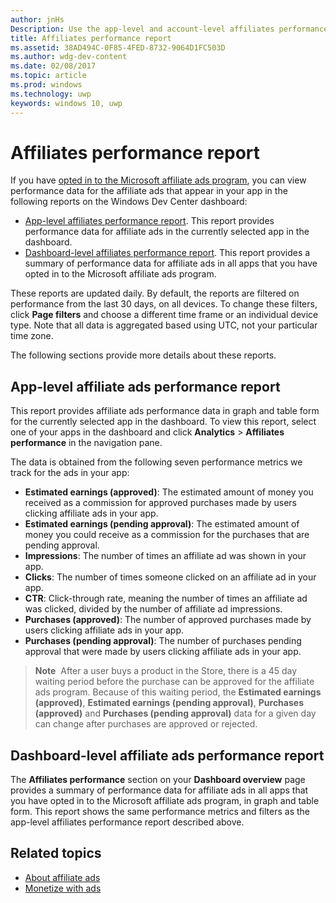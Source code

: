 ---author: jnHsDescription: Use the app-level and account-level affiliates performance reports on the Windows Dev Center dashboard to view performance data for affiliate ads in your apps.title: Affiliates performance reportms.assetid: 38AD494C-0F85-4FED-8732-9064D1FC503Dms.author: wdg-dev-contentms.date: 02/08/2017ms.topic: articlems.prod: windowsms.technology: uwpkeywords: windows 10, uwp---# Affiliates performance reportIf you have [opted in to the Microsoft affiliate ads program](about-affiliate-ads.md), you can view performance data for the affiliate ads that appear in your app in the following reports on the Windows Dev Center dashboard:-   [App-level affiliates performance report](#app-level-affiliate-ads-performance-report). This report provides performance data for affiliate ads in the currently selected app in the dashboard.-   [Dashboard-level affiliates performance report](#dashboard-level-affiliate-ads-performance-report). This report provides a summary of performance data for affiliate ads in all apps that you have opted in to the Microsoft affiliate ads program.These reports are updated daily. By default, the reports are filtered on performance from the last 30 days, on all devices. To change these filters, click **Page filters** and choose a different time frame or an individual device type. Note that all data is aggregated based using UTC, not your particular time zone.The following sections provide more details about these reports.## App-level affiliate ads performance reportThis report provides affiliate ads performance data in graph and table form for the currently selected app in the dashboard. To view this report, select one of your apps in the dashboard and click **Analytics** &gt; **Affiliates performance** in the navigation pane.The data is obtained from the following seven performance metrics we track for the ads in your app:-   **Estimated earnings (approved)**: The estimated amount of money you received as a commission for approved purchases made by users clicking affiliate ads in your app.-   **Estimated earnings (pending approval)**: The estimated amount of money you could receive as a commission for the purchases that are pending approval.-   **Impressions**: The number of times an affiliate ad was shown in your app.-   **Clicks**: The number of times someone clicked on an affiliate ad in your app.-   **CTR**: Click-through rate, meaning the number of times an affiliate ad was clicked, divided by the number of affiliate ad impressions.-   **Purchases (approved)**: The number of approved purchases made by users clicking affiliate ads in your app.-   **Purchases (pending approval)**: The number of purchases pending approval that were made by users clicking affiliate ads in your app.> **Note**  After a user buys a product in the Store, there is a 45 day waiting period before the purchase can be approved for the affiliate ads program. Because of this waiting period, the **Estimated earnings (approved)**, **Estimated earnings (pending approval)**, **Purchases (approved)** and **Purchases (pending approval)** data for a given day can change after purchases are approved or rejected.## Dashboard-level affiliate ads performance reportThe **Affiliates performance** section on your **Dashboard overview** page provides a summary of performance data for affiliate ads in all apps that you have opted in to the Microsoft affiliate ads program, in graph and table form. This report shows the same performance metrics and filters as the app-level affiliates performance report described above.## Related topics* [About affiliate ads](about-affiliate-ads.md)* [Monetize with ads](monetize-with-ads.md)  